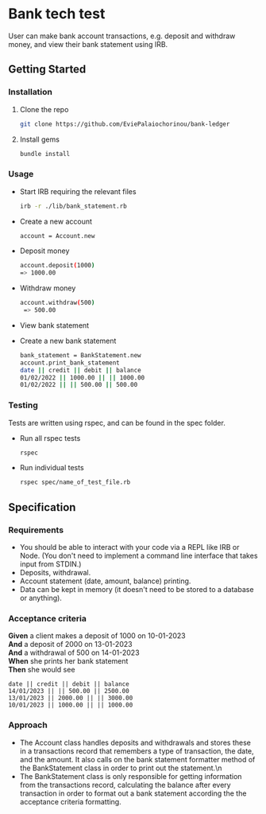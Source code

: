 # Bank tech test

User can make bank account transactions, e.g. deposit and withdraw money, and view their bank statement using IRB.

## Getting Started

### Installation

1. Clone the repo
   ```sh
   git clone https://github.com/EviePalaiochorinou/bank-ledger
   ```
2. Install gems
   ```sh
   bundle install
   ```

### Usage

- Start IRB requiring the relevant files
  ```sh
  irb -r ./lib/bank_statement.rb
  ```
- Create a new account
  ```sh
  account = Account.new
  ``` 
- Deposit money

  ```sh
  account.deposit(1000)
  => 1000.00
  ```

- Withdraw money

  ```sh
  account.withdraw(500)
   => 500.00
  ```

- View bank statement
- Create a new bank statement
  ```sh
  bank_statement = BankStatement.new
  account.print_bank_statement
  date || credit || debit || balance
  01/02/2022 || 1000.00 || || 1000.00
  01/02/2022 || || 500.00 || 500.00
  ```

### Testing

Tests are written using rspec, and can be found in the spec folder.

- Run all rspec tests
  ```sh
  rspec
  ```
- Run individual tests
  ```sh
  rspec spec/name_of_test_file.rb
  ```

## Specification

### Requirements

* You should be able to interact with your code via a REPL like IRB or Node.  (You don't need to implement a command line interface that takes input from STDIN.)
* Deposits, withdrawal.
* Account statement (date, amount, balance) printing.
* Data can be kept in memory (it doesn't need to be stored to a database or anything).

### Acceptance criteria

**Given** a client makes a deposit of 1000 on 10-01-2023  
**And** a deposit of 2000 on 13-01-2023  
**And** a withdrawal of 500 on 14-01-2023  
**When** she prints her bank statement  
**Then** she would see

```
date || credit || debit || balance
14/01/2023 || || 500.00 || 2500.00
13/01/2023 || 2000.00 || || 3000.00
10/01/2023 || 1000.00 || || 1000.00
```

### Approach

- The Account class handles deposits and withdrawals and stores these in a transactions record that remembers a type of transaction, the date, and the amount. It also calls on the bank statement formatter method of the BankStatement class in order to print out the statement.\n
- The BankStatement class is only responsible for getting information from the transactions record, calculating the balance after every transaction in order to format out a bank statement according the the acceptance criteria formatting.

